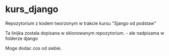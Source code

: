 # kurs_django
Repozytorium z kodem tworzonym w trakcie kursu "Sjango od podstaw"


Ta linijka zostala dopisana w sklonowanym repozytorium. - ale nadpisama w folderze django

Moge dodac cos od siebie.
